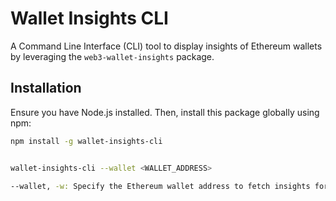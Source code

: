 # Wallet Insights CLI

A Command Line Interface (CLI) tool to display insights of Ethereum wallets by leveraging the `web3-wallet-insights` package.

## Installation

Ensure you have Node.js installed. Then, install this package globally using npm:

```bash
npm install -g wallet-insights-cli


wallet-insights-cli --wallet <WALLET_ADDRESS>

--wallet, -w: Specify the Ethereum wallet address to fetch insights for.
